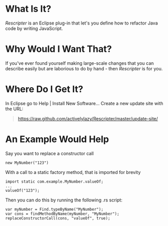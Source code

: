# What Is It?

*Rescripter* is an Eclipse plug-in that let's you define how to refactor 
Java code by writing JavaScript.

# Why Would I Want That?

If you've ever found yourself making large-scale changes that you can describe
easily but are laborious to do by hand - then *Rescripter* is for you.

# Where Do I Get It?

In Eclipse go to Help | Install New Software...
Create a new update site with the URL:

>    https://raw.github.com/activelylazy/Rescripter/master/update-site/

# An Example Would Help

Say you want to replace a constructor call

```
new MyNumber("123")
```

With a call to a static factory method, that is imported for brevity

```
import static com.example.MyNumber.valueOf;
...
valueOf("123");
```

Then you can do this by running the following .rs script:

```
var myNumber = Find.typeByName("MyNumber");
var cons = findMethodByName(myNumber, "MyNumber");
replaceConstructorCall(cons, "valueOf", true);
```

